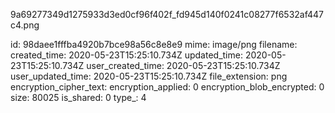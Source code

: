 9a69277349d1275933d3ed0cf96f402f_fd945d140f0241c08277f6532af447c4.png

id: 98daee1fffba4920b7bce98a56c8e8e9
mime: image/png
filename: 
created_time: 2020-05-23T15:25:10.734Z
updated_time: 2020-05-23T15:25:10.734Z
user_created_time: 2020-05-23T15:25:10.734Z
user_updated_time: 2020-05-23T15:25:10.734Z
file_extension: png
encryption_cipher_text: 
encryption_applied: 0
encryption_blob_encrypted: 0
size: 80025
is_shared: 0
type_: 4